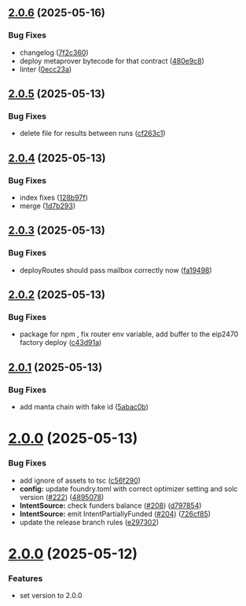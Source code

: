 ## [2.0.6](https://github.com/eco/eco-routes/compare/v2.0.5...v2.0.6) (2025-05-16)


### Bug Fixes

* changelog ([7f2c360](https://github.com/eco/eco-routes/commit/7f2c360a8e945325459d4b981fd8cdb5ba813573))
* deploy metaprover bytecode for that contract ([480e9c8](https://github.com/eco/eco-routes/commit/480e9c8951e3f63bb8fe6d37252c825edf78e625))
* linter ([0ecc23a](https://github.com/eco/eco-routes/commit/0ecc23a54c8a490837c2ac69d5ed6dcc6d347097))

## [2.0.5](https://github.com/eco/eco-routes/compare/v2.0.4...v2.0.5) (2025-05-13)

### Bug Fixes

- delete file for results between runs ([cf263c1](https://github.com/eco/eco-routes/commit/cf263c155dade5a6017dcde815f6cf0de47d0140))

## [2.0.4](https://github.com/eco/eco-routes/compare/v2.0.3...v2.0.4) (2025-05-13)

### Bug Fixes

- index fixes ([128b97f](https://github.com/eco/eco-routes/commit/128b97fa2aabbcd0279468f0f13bf1fe401cf519))
- merge ([1d7b293](https://github.com/eco/eco-routes/commit/1d7b293b25c0538500362f4967aae515c282e308))

## [2.0.3](https://github.com/eco/eco-routes/compare/v2.0.2...v2.0.3) (2025-05-13)

### Bug Fixes

- deployRoutes should pass mailbox correctly now ([fa19498](https://github.com/eco/eco-routes/commit/fa19498132c54159237a8a690db43b639eb2f1d7))

## [2.0.2](https://github.com/eco/eco-routes/compare/v2.0.1...v2.0.2) (2025-05-13)

### Bug Fixes

- package for npm , fix router env variable, add buffer to the eip2470 factory deploy ([c43d91a](https://github.com/eco/eco-routes/commit/c43d91ac6359230c58a11fbcf8561e09eec4838e))

## [2.0.1](https://github.com/eco/eco-routes/compare/v2.0.0...v2.0.1) (2025-05-13)

### Bug Fixes

- add manta chain with fake id ([5abac0b](https://github.com/eco/eco-routes/commit/5abac0b6be5303d141e0d9a254fb3c2977774901))

# [2.0.0](https://github.com/eco/eco-routes/compare/v1.6.1...v2.0.0) (2025-05-13)

### Bug Fixes

- add ignore of assets to tsc ([c56f290](https://github.com/eco/eco-routes/commit/c56f290d40c982ac73db7e3ab52983acae484d45))
- **config:** update foundry.toml with correct optimizer setting and solc version ([#222](https://github.com/eco/eco-routes/issues/222)) ([4895078](https://github.com/eco/eco-routes/commit/48950783fe5afa632ab790a0f66ed061e569c416))
- **IntentSource:** check funders balance ([#208](https://github.com/eco/eco-routes/issues/208)) ([d797854](https://github.com/eco/eco-routes/commit/d79785448e6aa905c49d5c75252df3dd51daead4))
- **IntentSource:** emit IntentPartiallyFunded ([#204](https://github.com/eco/eco-routes/issues/204)) ([726cf85](https://github.com/eco/eco-routes/commit/726cf851c66a21770d05441768178f556a818eab))
- update the release branch rules ([e297302](https://github.com/eco/eco-routes/commit/e29730265af381425111a9045cf0bc976b997fb7))

# [2.0.0](https://github.com/eco/eco-routes/compare/v1.19.2-beta...77156f0fa0d0a0f9932d74270f2acebffc61fc97) (2025-05-12)

### Features

- set version to 2.0.0
